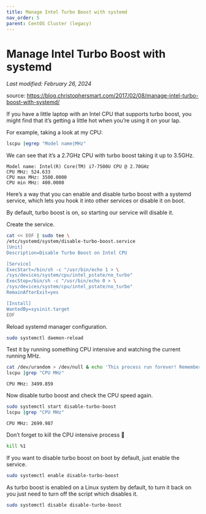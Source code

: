 ```yaml
---
title: Manage Intel Turbo Boost with systemd
nav_order: 5
parent: CentOS Cluster (legacy)
---
```


# Manage Intel Turbo Boost with systemd
*Last modified: February 26, 2024*

source: https://blog.christophersmart.com/2017/02/08/manage-intel-turbo-boost-with-systemd/


If you have a little laptop with an Intel CPU that supports turbo boost, you might find that it’s getting a little hot when you’re using it on your lap.

For example, taking a look at my CPU:

~~~ bash
lscpu |egrep "Model name|MHz"
~~~

We can see that it’s a 2.7GHz CPU with turbo boost taking it up to 3.5GHz.

~~~ text
Model name: Intel(R) Core(TM) i7-7500U CPU @ 2.70GHz
CPU MHz: 524.633
CPU max MHz: 3500.0000
CPU min MHz: 400.0000
~~~

Here’s a way that you can enable and disable turbo boost with a systemd service, which lets you hook it into other services or disable it on boot.

By default, turbo boost is on, so starting our service will disable it.

Create the service.


~~~ bash
cat << EOF | sudo tee \
/etc/systemd/system/disable-turbo-boost.service
[Unit]
Description=Disable Turbo Boost on Intel CPU

[Service]
ExecStart=/bin/sh -c "/usr/bin/echo 1 > \
/sys/devices/system/cpu/intel_pstate/no_turbo"
ExecStop=/bin/sh -c "/usr/bin/echo 0 > \
/sys/devices/system/cpu/intel_pstate/no_turbo"
RemainAfterExit=yes

[Install]
WantedBy=sysinit.target
EOF
~~~

Reload systemd manager configuration.

~~~ bash
sudo systemctl daemon-reload
~~~

Test it by running something CPU intensive and watching the current running MHz.

~~~ bash
cat /dev/urandom > /dev/null & echo 'This process run forever! Remember to kill it!'
lscpu |grep "CPU MHz"
~~~

~~~ text
CPU MHz: 3499.859
~~~

Now disable turbo boost and check the CPU speed again.

~~~ bash
sudo systemctl start disable-turbo-boost
lscpu |grep "CPU MHz"
~~~

~~~ text
CPU MHz: 2699.987
~~~

Don’t forget to kill the CPU intensive process 🙂

~~~ bash
kill %1
~~~

If you want to disable turbo boost on boot by default, just enable the service.

~~~ bash
sudo systemctl enable disable-turbo-boost
~~~

As turbo boost is enabled on a Linux system by default, to turn it back on you just need to turn off the script which disables it.

~~~ bash
sudo systemctl disable disable-turbo-boost
~~~
